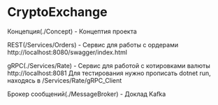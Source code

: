 # CryptoExchange

Концепция(./Concept) - Концептия проекта

REST(/Services/Orders) - Сервис для работы с ордерами
http://localhost:8080/swagger/index.html

gRPC(./Services/Rate) - Сервис для работой с котировками валюты
http://localhost:8081
Для тестирования нужно прописать dotnet run, находясь в /Services/Rate/gRPC_Client

Брокер сообщений(./MessageBroker) - Доклад Kafka
